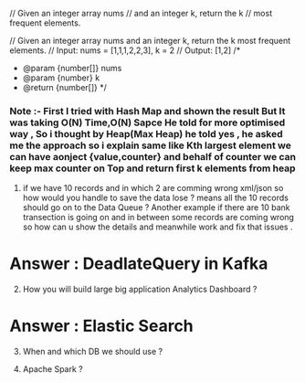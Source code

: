  // Given an integer array nums 
// and an integer k, return the k 
// most frequent elements.

// Given an integer array nums and an integer k, return the k most frequent elements.
// Input: nums = [1,1,1,2,2,3], k = 2
// Output: [1,2]
/*
 * @param {number[]} nums
 * @param {number} k
 * @return {number[]}
 */

<script>
const k = 2;
// const A = [1,2,3,4,5,1,1,2];
const A = [3,4,5,1,1,2,1,2];
// 333 
// answer : 1, 2
// count = [1:3,]
// value : 3
// count : 1

// value : 3
// count : 1


//    3
//   4  
  
//   4
//  3      

//  5
// 4 
const hash = new Map();

for(let i=0;i<A.length;i++){
  if(hash.get(A[i])){
    hash.set(A[i],hash.get(A[i])+1)
  }else{
    hash.set(A[i],1)
  }
}

const frM = new Map()
for(let key of hash.keys()){
  const count = hash.get(key)
  if(frM.get(count)){
    frM.set(count,[...frM.get(count),key])
  }else{
    frM.set(count,[key])
  }
}
console.log(frM,"frm")
</script>
### Note :- First I tried with Hash Map and shown the result But It was taking O(N) Time,O(N) Sapce He told for more optimised way , So i thought by Heap(Max Heap)  he told yes , he asked me the approach so i explain same like Kth largest element we can have aonject {value,counter} and behalf of counter we can keep max counter on Top and return first k elements from heap 


1. if we have 10 records and in which 2 are comming wrong xml/json so how would you handle to save the data lose ?
means all the 10 records should go on to the Data Queue ?
Another example if there are 10 bank transection is going on and in between some records are coming wrong so how can u show the details and meanwhile work and fix that issues . 

# Answer : DeadlateQuery in Kafka 

2. How you will build large big application Analytics Dashboard ?

# Answer : Elastic Search 

3. When and which DB we should use ?

4. Apache Spark ?




